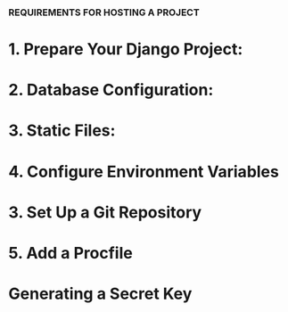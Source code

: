 ### REQUIREMENTS FOR HOSTING A PROJECT

# 1. Prepare Your Django Project:

<!-- 
a. Install Required Dependencies

pip install gunicorn
pip install dj-database-url
pip install python-decouple

b. Update Settings for Production

ALLOWED_HOSTS = ["*"]

c. Add Static File Configuration

pip install whitenoise

MIDDLEWARE = [
    'whitenoise.middleware.WhiteNoiseMiddleware',  # Add this
    ...
]

-->

# 2. Database Configuration:

<!-- 
import dj_database_url

DATABASES = {
    'default': dj_database_url.config(default='sqlite:///db.sqlite3')
}
-->

# 3. Static Files:

<!-- 
STATIC_URL = '/static/'
STATIC_ROOT = BASE_DIR / 'staticfiles'
STATICFILES_STORAGE = 'whitenoise.storage.CompressedManifestStaticFilesStorage'

&
Run: 

python manage.py collectstatic

-->

# 4. Configure Environment Variables

<!-- 
python -m pip install django-environ
pip install python-dotenv

Update your setting configuration

import os
from pathlib import Path
from dotenv import find_dotenv, load_dotenv

load_dotenv(find_dotenv())

create an .env file


-->

# 3. Set Up a Git Repository

# 5. Add a Procfile

<!-- 
web: gunicorn your_project_name.wsgi
-->


# Generating a Secret Key
<!-- 
1. Open python shell
python manage.py shell

2. Import the package
from django.core.management.utils import get_random_secret_key

3. print the secret key
print(get_random_secret_key())

-->